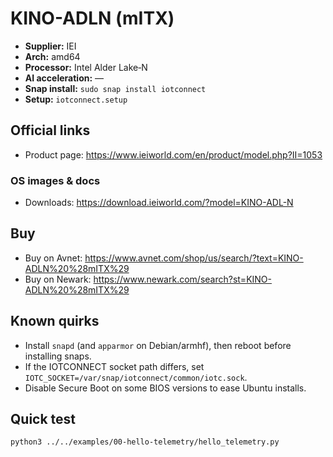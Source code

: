 # KINO-ADLN (mITX)

- **Supplier:** IEI
- **Arch:** amd64
- **Processor:** Intel Alder Lake‑N
- **AI acceleration:** —
- **Snap install:** `sudo snap install iotconnect`
- **Setup:** `iotconnect.setup`

## Official links
- Product page: https://www.ieiworld.com/en/product/model.php?II=1053

### OS images & docs
- Downloads: https://download.ieiworld.com/?model=KINO-ADL-N

## Buy
- Buy on Avnet: https://www.avnet.com/shop/us/search/?text=KINO-ADLN%20%28mITX%29
- Buy on Newark: https://www.newark.com/search?st=KINO-ADLN%20%28mITX%29

## Known quirks
- Install `snapd` (and `apparmor` on Debian/armhf), then reboot before installing snaps.
- If the IOTCONNECT socket path differs, set `IOTC_SOCKET=/var/snap/iotconnect/common/iotc.sock`.
- Disable Secure Boot on some BIOS versions to ease Ubuntu installs.

## Quick test
```bash
python3 ../../examples/00-hello-telemetry/hello_telemetry.py
```
